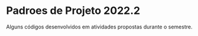 # Padroes de Projeto 2022.2

Alguns códigos desenvolvidos em atividades propostas durante o semestre. 
